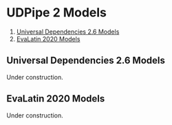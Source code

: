 # UDPipe 2 Models

1. [Universal Dependencies 2.6 Models](#universal_dependencies_26_models)
1. [EvaLatin 2020 Models](#evalatin20_models)

<h2 id="universal_dependencies_26_models">Universal Dependencies 2.6 Models</h2>

Under construction.

<h2 id="evalatin20_models">EvaLatin 2020 Models</h2>

Under construction.
